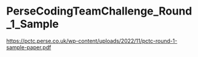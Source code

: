 # PerseCodingTeamChallenge_Round_1_Sample

https://pctc.perse.co.uk/wp-content/uploads/2022/11/pctc-round-1-sample-paper.pdf
